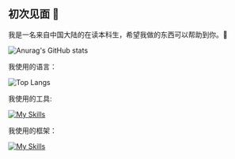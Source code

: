 ## 初次见面 👋
我是一名来自中国大陆的在读本科生，希望我做的东西可以帮助到你。🥳

![Anurag's GitHub stats](https://github-readme-stats-mgk1mg983-yhw2003s-projects.vercel.app/api?username=yhw2003&show_icons=true&locale=cn)

我使用的语言：

![Top Langs](https://github-readme-stats-mgk1mg983-yhw2003s-projects.vercel.app/api/top-langs?username=yhw2003&hide=jupyter%20notebook&layout=compact)

我使用的工具:

[![My Skills](https://skillicons.dev/icons?i=docker,k8s,cmake,anaconda,arch,cloudflare,gradle,godot,mongodb,mysql,neovim,redis,vscode,vite,wasm&theme=light)](https://skillicons.dev)

我使用的框架：

[![My Skills](https://skillicons.dev/icons?i=pinia,pytorch,qt,react,vue,rocket,spring&theme=light)](https://skillicons.dev)